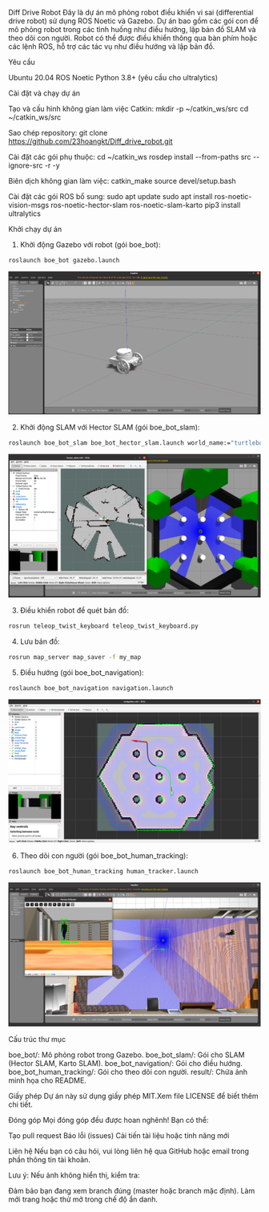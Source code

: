 Diff Drive Robot
Đây là dự án mô phỏng robot điều khiển vi sai (differential drive robot) sử dụng ROS Noetic và Gazebo. Dự án bao gồm các gói con để mô phỏng robot trong các tình huống như điều hướng, lập bản đồ SLAM và theo dõi con người. Robot có thể được điều khiển thông qua bàn phím hoặc các lệnh ROS, hỗ trợ các tác vụ như điều hướng và lập bản đồ.

Yêu cầu

Ubuntu 20.04
ROS Noetic
Python 3.8+ (yêu cầu cho ultralytics)


Cài đặt và chạy dự án

Tạo và cấu hình không gian làm việc Catkin:
mkdir -p ~/catkin_ws/src
cd ~/catkin_ws/src


Sao chép repository:
git clone https://github.com/23hoangkt/Diff_drive_robot.git


Cài đặt các gói phụ thuộc:
cd ~/catkin_ws
rosdep install --from-paths src --ignore-src -r -y


Biên dịch không gian làm việc:
catkin_make
source devel/setup.bash


Cài đặt các gói ROS bổ sung:
sudo apt update
sudo apt install ros-noetic-vision-msgs ros-noetic-hector-slam ros-noetic-slam-karto
pip3 install ultralytics




Khởi chạy dự án
1. Khởi động Gazebo với robot (gói boe_bot):
```bash
roslaunch boe_bot gazebo.launch
```
![Gazebo with robot](https://raw.githubusercontent.com/23hoangkt/Diff_drive_robot/main/result/robot.png)

2. Khởi động SLAM với Hector SLAM (gói boe_bot_slam):
```bash
roslaunch boe_bot_slam boe_bot_hector_slam.launch world_name:="turtlebot3_world.world"
```
![SLAM](https://raw.githubusercontent.com/23hoangkt/Diff_drive_robot/main/result/slam.png)

3. Điều khiển robot để quét bản đồ:
```bash
rosrun teleop_twist_keyboard teleop_twist_keyboard.py
```

4. Lưu bản đồ:
```bash
rosrun map_server map_saver -f my_map
```

5. Điều hướng (gói boe_bot_navigation):
```bash
roslaunch boe_bot_navigation navigation.launch
```
![Navigation](https://raw.githubusercontent.com/23hoangkt/Diff_drive_robot/main/result/navigation.png)

6. Theo dõi con người (gói boe_bot_human_tracking):
```bash
roslaunch boe_bot_human_tracking human_tracker.launch
```
![Human tracking](https://raw.githubusercontent.com/23hoangkt/Diff_drive_robot/main/result/human_follow.png)


Cấu trúc thư mục

boe_bot/: Mô phỏng robot trong Gazebo.
boe_bot_slam/: Gói cho SLAM (Hector SLAM, Karto SLAM).
boe_bot_navigation/: Gói cho điều hướng.
boe_bot_human_tracking/: Gói cho theo dõi con người.
result/: Chứa ảnh minh họa cho README.


Giấy phép
Dự án này sử dụng giấy phép MIT.Xem file LICENSE để biết thêm chi tiết.

Đóng góp
Mọi đóng góp đều được hoan nghênh! Bạn có thể:

Tạo pull request
Báo lỗi (issues)
Cải tiến tài liệu hoặc tính năng mới


Liên hệ
Nếu bạn có câu hỏi, vui lòng liên hệ qua GitHub hoặc email trong phần thông tin tài khoản.

Lưu ý: Nếu ảnh không hiển thị, kiểm tra:

Đảm bảo bạn đang xem branch đúng (master hoặc branch mặc định).
Làm mới trang hoặc thử mở trong chế độ ẩn danh.

